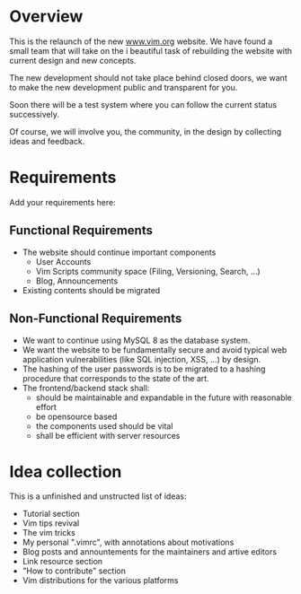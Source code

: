 
# Overview

This is the relaunch of the new www.vim.org website. We have found a small team that will take on the i
beautiful task of rebuilding the website with current design and new concepts.

The new development should not take place behind closed doors, we want to 
make the new development public and transparent for you.

Soon there will be a test system where you can follow the current status successively.

Of course, we will involve you, the community, in the design by collecting ideas and feedback.


# Requirements

Add your requirements here:

## Functional Requirements

* The website should continue important components
  * User Accounts
  * Vim Scripts community space (Filing, Versioning, Search, ...)
  * Blog, Announcements
* Existing contents should be migrated

## Non-Functional Requirements

* We want to continue using MySQL 8 as the database system.
* We want the website to be fundamentally secure and avoid typical web application vulnerabilities (like SQL injection, XSS, ...) by design. 
* The hashing of the user passwords is to be migrated to a hashing procedure that corresponds to the state of the art.
* The frontend/backend stack shall:
  - should be maintainable and expandable in the future with reasonable effort
  - be opensource based
  - the components used should be vital
  - shall be efficient with server resources


# Idea collection

This is a unfinished and unstructed list of ideas:

- Tutorial section
- Vim tips revival
- The vim tricks
- My personal ".vimrc", with annotations about motivations
- Blog posts and annountements for the maintainers and artive editors
- Link resource section
- "How to contribute" section
- Vim distributions for the various platforms

